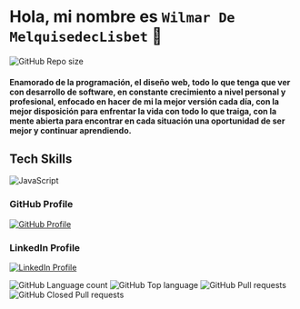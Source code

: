 # Hola, mi nombre es `Wilmar De MelquisedecLisbet` 👋

![GitHub Repo size](https://img.shields.io/github/repo-size/WilmarDeML/WilmarDeML?style=for-the-badge&color=blueviolet)

#### Enamorado de la programación, el diseño web, todo lo que tenga que ver con desarrollo de software, en constante crecimiento a nivel personal y profesional, enfocado en hacer de mi la mejor versión cada día, con la mejor disposición para enfrentar la vida con todo lo que traiga, con la mente abierta para encontrar en cada situación una oportunidad de ser mejor y continuar aprendiendo.

## Tech Skills
![JavaScript](https://img.shields.io/badge/JavaScript-blueviolet?style=social&logo=javascript&logoColor=yellow&?labelColor=black)

### GitHub Profile 
[![GitHub Profile](https://img.shields.io/badge/GitHub-blue?style=social&logo=github)](https://github.com/WilmarDeML)
### LinkedIn Profile
[![LinkedIn Profile](https://img.shields.io/badge/LinkedIn-white?style=social&logo=linkedin)](https://www.linkedin.com/in/wilmardeml-dev/)

![GitHub Language count](https://img.shields.io/github/languages/count/WilmarDeML/WilmarDeML?style=for-the-badge&color=success)
![GitHub Top language](https://img.shields.io/github/languages/top/WilmarDeML/WilmarDeML?style=for-the-badge&color=success)
![GitHub Pull requests](https://img.shields.io/github/issues-pr-raw/WilmarDeML/WilmarDeML?style=for-the-badge&color=success)
![GitHub Closed Pull requests](https://img.shields.io/github/issues-pr-closed-raw/WilmarDeML/WilmarDeML?style=for-the-badge&color=success)



